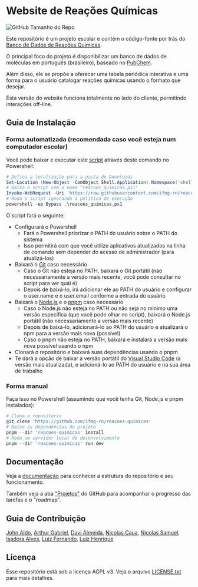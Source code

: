# Website de Reações Químicas

![GitHub Tamanho do Repo](https://img.shields.io/github/repo-size/ifmg-rn/reacoes-quimicas?label=Tamanho%20do%20Repo&style=flat)

Este repositório é um projeto escolar e contém o código-fonte por trás do [Banco de Dados de Reações Quimicas](https://ifmg-rn.github.io/reacoes-quimicas).

O principal foco do projeto é disponibilizar um banco de dados de moléculas em português (brasileiro), baseado no [PubChem](https://pubchem.ncbi.nlm.nih.gov/).

Além disso, ele se propõe a oferecer uma tabela periódica interativa e uma forma para o usuário catalogar reações químicas usando o formato que desejar.

Esta versão do website funciona totalmente no lado do cliente, permitindo interações off-line.

## Guia de Instalação

### Forma automatizada (recomendada caso você esteja num computador escolar)

Você pode baixar e executar este [script](setup_helper.ps1) através deste comando no Powershell:

```powershell
# Defina a localização para a pasta de Downloads
Set-Location (New-Object -ComObject Shell.Application).Namespace('shell:Downloads').Self.Path
# Baixa o script com o nome "reacoes_quimicas.ps1"
Invoke-WebRequest -Uri 'https://raw.githubusercontent.com/ifmg-rn/reacoes-quimicas/refs/heads/main/setup_helper.ps1' -OutFile reacoes_quimicas.ps1
# Roda o script ignorando a política de execução
powershell -ep Bypass .\reacoes_quimicas.ps1
```

O script fará o seguinte:

- Configurará o Powershell
  - Fará o Powershell priorizar o PATH do usuário sobre o PATH do sistema
  - Isso permitirá com que você utilize aplicativos atualizados na linha de comando sem depender do acesso de administrador (para atualizá-los)
- Baixará o [Git](https://git-scm.com/) caso necessário
  - Caso o Git não esteja no PATH, baixará o Git portátil (não necessariamente a versão mais recente, você pode consultar no script para ver qual é)
  - Depois de baixá-lo, irá adicionar ele ao PATH do usuário e configurar o user.name e o user.email conforme a entrada do usuário
- Baixará o [Node.js](https://nodejs.org/) e o [pnpm](https://pnpm.io/) caso necessário
  - Caso o Node.js não esteja no PATH ou não seja no mínimo uma versão específica (que você pode olhar no script), baixará o Node.js portátil (não necessariamente a versão mais recente)
  - Depois de baixá-lo, adicionará-lo ao PATH do usuário e atualizará o npm para a versão mais nova (possível)
  - Caso o pnpm não esteja no PATH, baixará e instalará a versão mais nova possível usando o npm
- Clonará o repositório e baixará suas dependências usando o pnpm
- Te dará a opção de baixar a versão portátil do [Visual Studio Code](https://code.visualstudio.com/) (a versão mais atualizada), e adicioná-lo ao PATH do usuário e na sua área de trabalho

### Forma manual

Faça isso no Powershell (assumindo que você tenha Git, Node.js e pnpm instalados):

```powershell
# Clona o repositório
git clone 'https://github.com/ifmg-rn/reacoes-quimicas'
# Baixa as dependências do projeto
pnpm --dir 'reacoes-quimicas' install
# Roda um servidor local de desenvolvimento
pnpm --dir 'reacoes-quimicas' run dev
```

## Documentação

Veja a [documentação](docs/README.md) para conhecer a estrutura do repositório e seu funcionamento.

Também veja a aba ["Projetos"](https://github.com/users/ifmg-rn/projects/1) do GitHub para acompanhar o progresso das tarefas e o "roadmap".

## Guia de Contribuição
[John Aldo](https://github.com/ifmg-rn), [Arthur Gabriel](https://github.com/calmecalabreso), [Davi Almeida](), [Nicolas Caua](https://github.com/Nilas09), [Nicolas Samuel](), [Isadora Alves](), [Luiz Fernando](https://github.com/soqueroentrar), [Luiz Henrique](https://github.com/FravioMatuto)

## Licença

Esse repositório está sob a licença AGPL v3. Veja o arquivo [LICENSE.txt](LICENSE.txt) para mais detalhes.
